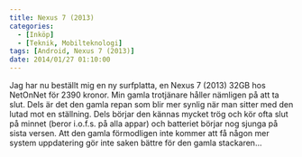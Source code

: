```yaml
---
title: Nexus 7 (2013)
categories:
  - [Inköp]
  - [Teknik, Mobilteknologi]
tags: [Android, Nexus 7 (2013)]
date: 2014/01/27 01:10:00
---
```

Jag har nu beställt mig en ny surfplatta, en Nexus 7 (2013) 32GB hos NetOnNet för 2390 kronor. Min gamla trotjänare håller nämligen på att ta slut. Dels är det den gamla repan som blir mer synlig när man sitter med den lutad mot en ställning. Dels börjar den kännas mycket trög och kör ofta slut på minnet (beror i.o.f.s. på alla appar) och batteriet börjar nog sjunga på sista versen. Att den gamla förmodligen inte kommer att få någon mer system uppdatering gör inte saken bättre för den gamla stackaren...
